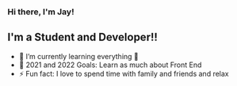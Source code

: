 ### Hi there, I'm Jay!

## I'm a Student and Developer!!

- 🌱 I’m currently learning everything 🤣
- 🥅 2021 and 2022 Goals: Learn as much about Front End
- ⚡ Fun fact: I love to spend time with family and friends and relax

[website]: jaycrisostomo.com
[twitter]: https://twitter.com/jayisback11
[youtube]: https://www.youtube.com/channel/UCX-lbtO8U3tppHOQzrbp4cw
[instagram]: https://www.instagram.com/cr1sjay_/
[linkedin]: https://www.linkedin.com/in/jay-crisostomo-5562251a8/
